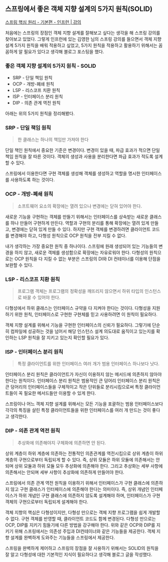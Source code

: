 
## 스프링에서 좋은 객체 지향 설계의 5가지 원칙(SOLID)


[스프링 핵심 원리 - 기본편 - 인프런 | 강의](https://www.inflearn.com/course/%EC%8A%A4%ED%94%84%EB%A7%81-%ED%95%B5%EC%8B%AC-%EC%9B%90%EB%A6%AC-%EA%B8%B0%EB%B3%B8%ED%8E%B8/dashboard)


처음에는 스프링의 장점인 객체 지향 설계를 잘해보고 싶다는 생각을 해 스프링 강의를 찾아보고 있었다. 그렇게 인프런에 있는 김영한 님의 스프링 강의를 들으면서 객체 지향 설계 5가지 원칙을 배워 적용하고 싶었고, 5가지 원칙을 적용하고 활용하기 위해서는 꼼꼼하게 알 필요가 있다고 생각해 블로그 포스팅을 했다.

### 좋은 객체 지향 설계의 5가지 원칙 - SOLID

-   SRP - 단일 책임 원칙
-   OCP - 개방-폐쇄 원칙
-   LSP - 리스코프 치환 원칙
-   ISP - 인터페이스 분리 원칙
-   DIP - 의존 관계 역전 원칙

아래는 위의 5가지 원칙을 정리해봤다.

### SRP - 단일 책임 원칙

> 한 클래스는 하나의 책임만 가져야 한다

단일 책인 원칙에서 중요한 기준은 변경이다. 변경이 있을 때, 파급 효과가 적으면 단일 책임 원칙을 잘 따른 것이다. 객체의 생성과 사용을 분리한다면 파급 효과가 적도록 설계할 수 있다.

스프링에서 이용한다면 구현 객체를 생성해 객체를 생성하고 역할을 명시한 인터페이스를 사용하도록 하는 것이다.

### OCP - 개방-폐쇄 원칙

> 소프트웨어 요소의 확장에는 열려 있으나 변경에는 닫혀 있어야 한다.

새로운 기능을 구현하는 객체를 만들기 위해서는 인터페이스를 상속받는 새로운 클래스를 하나 만들어 구현하게 만든다. 역할과 구현의 분리를 통해 확장에는 열려 있게 만들고, 변경에는 닫혀 있게 만들 수 있다. 하지만 구현 객체를 변경하려면 클라이언트 코드를 변경해야 하고, 다형성 원칙으로 OCP 원칙을 전부 지킬 수 없다.

내가 생각하는 가장 중요한 원칙 중 하나이다. 스프링에 원래 생성되어 있는 기능들의 변경을 하지 않고, 새로운 객체를 생성함으로 확장에는 자유로워야 한다. 다형성의 원칙으로는 OCP 원칙을 다 지킬 수 없는 부분은 스프링의 DI와 DI 컨테이너를 이용해 단점을 보완할 수 있다.

### LSP - 리스코프 치환 원칙

> 프로그램 객체는 프로그램의 정확성을 깨뜨리지 않으면서 하위 타입의 인스턴스로 바꿀 수 있어야 한다.

다형성에서 하위 클래스는 인터페이스 규약을 다 지켜야 한다는 것이다. 다형성을 지원하기 위한 원칙, 인터페이스로 구현한 구현체를 믿고 사용하려면 이 원칙이 필요하다. 

객체 지향 설계를 위해서 기능을 구현한 인터페이스의 신뢰가 필요하다. 그렇기에 단순히 컴파일에 성공하는 것을 넘어서 해당 인스턴스 설계 의도대로 움직이고 있는지를 확인하는 LSP 원칙을 잘 지키고 있는지 확인할 필요가 있다.

### ISP - 인터페이스 분리 원칙

> 특정 클라이언트를 위한 인터페이스 여러 개가 범용 인터페이스 하나보다 낫다.

인터페이스 분리 원칙은 클라이언트가 자신이 이용하지 않는 메서드에 의존하지 않아야 한다는 원칙이다. 인터페이스 분리 원칙은 범용적인 큰 덩어리 인터페이스 분리 원칙은 큰 덩어리의 인터페이스들을 구체적이고 작은 단위들로 분리시킴으로써 특정 클라이언트들이 꼭 필요한 메서드들만 이용할 수 있게 한다.

스프링이나 어느 객체 지향 설계를 위해서는 모든 기능을 포괄하는 범용 인터페이스보다 각각의 특징을 살린 특정 클라이언트들을 위한 인터페이스를 여러 개 만드는 것이 좋다고 생각한다.

### DIP - 의존 관계 역전 원칙

> 추상화에 의존해야지 구체화에 의존하면 안 된다.

상위 계층이 하위 계층에 의존하는 전통적인 의존관계를 역전시킴으로 상위 계층이 하위 계층의 구현으로부터 독립되게 할 수 있다. 즉, 상위 모듈은 하위 모듈에 의존해서는 안되며 상위 모듈과 하위 모듈 모두 추상화에 의존해야 한다. 그리고 추상화는 세부 사항에 의존해서는 안되며 세부 사항이 추상화에 의존하게 만들어야 한다.

스프링에서 의존 관계 역전 원칙을 이용하기 위해서 인터페이스가 구현 클래스에 의존하지 않고 구현 클래스가 인터페이스에 의존해야 한다는 의미이다. 즉, 상위 개념인 인터페이스가 하위 개념인 구현 클래스에 의존하지 않도록 설계해야 하며, 인터페이스가 구현 객체의 구현으로부터 독립되게 설계해야 한다. 

객체 지향의 핵심은 다형성이지만, 다형성 만으로는 객체 지향 프로그램을 쉽게 개발할 수 없다. 구현 객체를 반영할 때, 클라이언트 코드도 함께 변경된다. 다형성 만으로는 OCP, DIP를 지키기 힘들기에 다른 방법을 강구해야 한다. 위와 같은 OCP와 DIP를 지키기 위해 스프링에서는 의존성 주입과 DI컨테이너와 같은 기능들을 제공한다. 객체 지향 설계를 완벽하게 도와주는 기능들을 스프링에서 제공한다.

스프링을 완벽하게 제어하고 스프링의 장점을 잘 사용하기 위해서는 SOLID의 원칙을 잘 알고 다형성에 대한 기본적인 지식이 필요하다고 생각해 블로그 글을 작성했다.